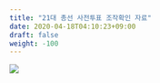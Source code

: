 ```yaml
---
title: "21대 총선 사전투표 조작확인 자료"
date: 2020-04-18T04:10:23+09:00
draft: false
weight: -100
---
```


[![](/images/1587145348.jpg)](/images/1587145348.jpg)

